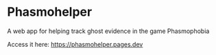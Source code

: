 # Phasmohelper
A web app for helping track ghost evidence in the game Phasmophobia

Access it here: https://phasmohelper.pages.dev
